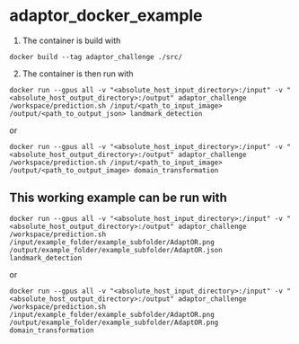 # adaptor_docker_example

1. The container is build with

```
docker build --tag adaptor_challenge ./src/
```

2. The container is then run with

```
docker run --gpus all -v "<absolute_host_input_directory>:/input" -v "<absolute_host_output_directory>:/output" adaptor_challenge /workspace/prediction.sh /input/<path_to_input_image> /output/<path_to_output_json> landmark_detection
```  

or

```
docker run --gpus all -v "<absolute_host_input_directory>:/input" -v "<absolute_host_output_directory>:/output" adaptor_challenge /workspace/prediction.sh /input/<path_to_input_image> /output/<path_to_output_image> domain_transformation
```  


## This working example can be run with

```
docker run --gpus all -v "<absolute_host_input_directory>:/input" -v "<absolute_host_output_directory>:/output" adaptor_challenge /workspace/prediction.sh /input/example_folder/example_subfolder/AdaptOR.png /output/example_folder/example_subfolder/AdaptOR.json landmark_detection
```  

or

```
docker run --gpus all -v "<absolute_host_input_directory>:/input" -v "<absolute_host_output_directory>:/output" adaptor_challenge /workspace/prediction.sh /input/example_folder/example_subfolder/AdaptOR.png /output/example_folder/example_subfolder/AdaptOR.png domain_transformation
```  